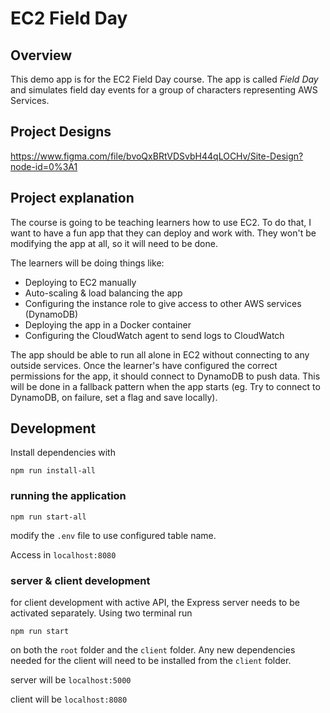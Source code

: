 # EC2 Field Day

## Overview
This demo app is for the EC2 Field Day course. The app is called _Field Day_ and simulates field day events for a group of characters representing AWS Services.

## Project Designs

https://www.figma.com/file/bvoQxBRtVDSvbH44qLOCHv/Site-Design?node-id=0%3A1

## Project explanation
The course is going to be teaching learners how to use EC2. To do that, I want to have a fun app that they can deploy and work with. They won't be modifying the app at all, so it will need to be done.

The learners will be doing things like:
- Deploying to EC2 manually
- Auto-scaling & load balancing the app
- Configuring the instance role to give access to other AWS services (DynamoDB)
- Deploying the app in a Docker container
- Configuring the CloudWatch agent to send logs to CloudWatch

The app should be able to run all alone in EC2 without connecting to any outside services. Once the learner's have configured the correct permissions for the app, it should connect to DynamoDB to push data. This will be done in a fallback pattern when the app starts (eg. Try to connect to DynamoDB, on failure, set a flag and save locally).

## Development
Install dependencies with

```
npm run install-all
```

### running the application

```
npm run start-all
```
modify the `.env` file to use configured table name.

Access in `localhost:8080`

### server & client development
for client development with active API, the Express server needs to be activated separately. Using two terminal run

```
npm run start
```
on both the `root` folder and the `client` folder. Any new dependencies needed for the client will need to be installed from the `client` folder.

server will be `localhost:5000`

client will be `localhost:8080`
